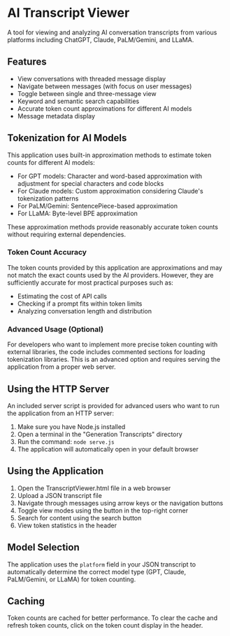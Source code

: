 # AI Transcript Viewer

A tool for viewing and analyzing AI conversation transcripts from various platforms including ChatGPT, Claude, PaLM/Gemini, and LLaMA.

## Features

- View conversations with threaded message display
- Navigate between messages (with focus on user messages)
- Toggle between single and three-message view
- Keyword and semantic search capabilities
- Accurate token count approximations for different AI models
- Message metadata display

## Tokenization for AI Models

This application uses built-in approximation methods to estimate token counts for different AI models:

- For GPT models: Character and word-based approximation with adjustment for special characters and code blocks
- For Claude models: Custom approximation considering Claude's tokenization patterns
- For PaLM/Gemini: SentencePiece-based approximation 
- For LLaMA: Byte-level BPE approximation

These approximation methods provide reasonably accurate token counts without requiring external dependencies.

### Token Count Accuracy

The token counts provided by this application are approximations and may not match the exact counts used by the AI providers. However, they are sufficiently accurate for most practical purposes such as:

- Estimating the cost of API calls
- Checking if a prompt fits within token limits
- Analyzing conversation length and distribution

### Advanced Usage (Optional)

For developers who want to implement more precise token counting with external libraries, the code includes commented sections for loading tokenization libraries. This is an advanced option and requires serving the application from a proper web server.

## Using the HTTP Server

An included server script is provided for advanced users who want to run the application from an HTTP server:

1. Make sure you have Node.js installed
2. Open a terminal in the "Generation Transcripts" directory
3. Run the command: `node serve.js`
4. The application will automatically open in your default browser

## Using the Application

1. Open the TranscriptViewer.html file in a web browser 
2. Upload a JSON transcript file
3. Navigate through messages using arrow keys or the navigation buttons
4. Toggle view modes using the button in the top-right corner
5. Search for content using the search button
6. View token statistics in the header

## Model Selection

The application uses the `platform` field in your JSON transcript to automatically determine the correct model type (GPT, Claude, PaLM/Gemini, or LLaMA) for token counting.

## Caching

Token counts are cached for better performance. To clear the cache and refresh token counts, click on the token count display in the header. 